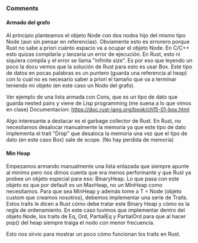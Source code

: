 ### Comments

#### Armado del grafo

Al principio planteamos el objeto Node con dos nodos hijo del mismo tipo Node (aun sin pensar en referencias). Obviamente esto es erronero porque Rust no sabe a priori cuánto espacio va a ocupar el objeto Node. En C/C++ esto quizas compilaría y lanzaría un error de ejecución. En Rust, esto ni siquiera compila y el error se llama "infinite size". Es por eso que leyendo un poco la docu vemos que la solución de Rust para esto es usar Box<T>. Este tipo de datos en pocas palabras es un puntero (guarda una referencia al heap) con lo cual no es necesario saber a priori el tamaño que va a terminar teniendo mi objeto (en este caso un Nodo del grafo).

Ver ejemplo de una lista armada con Cons, que es un tipo de dato que guarda nested pairs y viene de Lisp programming (me suena a lo que vimos en clase)
Documentacion: https://doc.rust-lang.org/book/ch15-01-box.html

Algo interesante a destacar es el garbage collector de Rust. En Rust, no necesitamos desalocar manualmente la memoria ya que este tipo de dato implementa el trait "Drop" que desaloca la memoria una vez que el tipo de dato (en este caso Box) sale de scope. (No hay perdida de memoria)

#### Min Heap

Empezamos armando manualmente una lista enlazada que siempre apunte al minimo pero nos dimos cuenta que era menos performante y que Rust ya probee un objeto especial para eso: BinaryHeap<T>. Lo que pasa con este objeto es que por default es un MaxHeap, no un MinHeap como necesitamos. Para que sea MinHeap y además tome a T = Node (objeto custom que creamos nosotros), debemos implementar una serie de Traits. Estos traits le dicen a Rust cómo debe tratar este Binary Heap y cómo es la regla de ordenamiento. En este caso tuvimos que implementar dentro del objeto Node, los traits de Eq, Ord, PartialEq y PartialOrd para que al hacer pop() del heap siempre traiga el nodo con menor frecuencia.

Esto nos sirvio para mostrar un poco cómo funcionan los traits en Rust.
